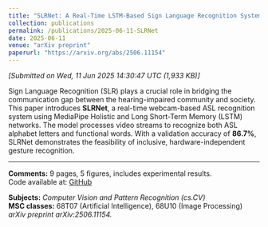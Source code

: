 ```yaml
---
title: "SLRNet: A Real-Time LSTM-Based Sign Language Recognition System"
collection: publications
permalink: /publications/2025-06-11-SLRNet
date: 2025-06-11
venue: "arXiv preprint"
paperurl: "https://arxiv.org/abs/2506.11154"
---
```


*[Submitted on Wed, 11 Jun 2025 14:30:47 UTC (1,933 KB)]*

Sign Language Recognition (SLR) plays a crucial role in bridging the communication gap between the hearing-impaired community and society. This paper introduces **SLRNet**, a real-time webcam-based ASL recognition system using MediaPipe Holistic and Long Short-Term Memory (LSTM) networks. The model processes video streams to recognize both ASL alphabet letters and functional words. With a validation accuracy of **86.7%**, SLRNet demonstrates the feasibility of inclusive, hardware-independent gesture recognition.

---

**Comments:** 9 pages, 5 figures, includes experimental results.  
Code available at: [GitHub](https://github.com/Khushi-739/SLRNet)  

**Subjects:** *Computer Vision and Pattern Recognition (cs.CV)*  
**MSC classes:** 68T07 (Artificial Intelligence), 68U10 (Image Processing)  
_arXiv preprint arXiv:2506.11154._
